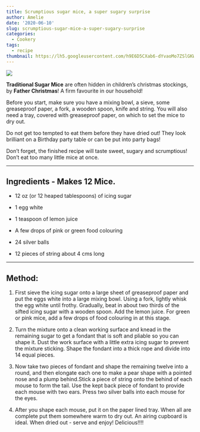 ```yaml
---
title: Scrumptious sugar mice, a super sugary surprise
author: Amelie
date: '2020-06-10'
slug: scrumptious-sugar-mice-a-super-sugary-surprise
categories:
  - Cookery
tags:
  - recipe
thumbnail: https://lh5.googleusercontent.com/h9E6D5CXab6-dYvaoMo7ZSlGKWcTVJAYt0SgXaQwRMcWDjBNWcsDezczwhcdU37wZ04mPZX0z8OEPedHV4I88knGXnL1cHLm8u0d9Pjv
---
```


![](https://lh5.googleusercontent.com/h9E6D5CXab6-dYvaoMo7ZSlGKWcTVJAYt0SgXaQwRMcWDjBNWcsDezczwhcdU37wZ04mPZX0z8OEPedHV4I88knGXnL1cHLm8u0d9Pjv)

**Traditional Sugar Mice** are often hidden in children’s christmas stockings, by **Father Christmas**! A firm favourite in our household!

Before you start, make sure you have a mixing bowl, a sieve, some greaseproof paper, a fork, a wooden spoon, knife and string. You will also need a tray, covered with greaseproof paper, on which to set the mice to dry out. 

Do not get too tempted to eat them before they have dried out! They look brilliant on a Birthday party table or can be put into party bags!

Don’t forget, the finished recipe will taste sweet, sugary and scrumptious! Don’t eat too many little mice at once.

<hr>

## Ingredients - Makes 12 Mice. 

* 12 oz (or 12 heaped tablespoons) of icing sugar

* 1 egg white

* 1 teaspoon of lemon juice

* A few drops of pink or green food colouring

* 24 silver balls

* 12 pieces of string about 4 cms long

<hr>

## Method:

1. First sieve the icing sugar onto a large sheet of greaseproof paper and put the eggs white into a large mixing bowl. Using a fork, lightly whisk the egg white until frothy. Gradually, beat in about two thirds of the sifted icing sugar with a wooden spoon. Add the lemon juice. For green or pink mice, add a few drops of food colouring in at this stage.

2. Turn the mixture onto a clean working surface and knead in the remaining sugar to get a fondant that is soft and pliable so you can shape it. Dust the work surface with a little extra icing sugar to prevent the mixture sticking. Shape the fondant into a thick rope and divide into 14 equal pieces.

3. Now take two pieces of fondant and shape the remaining twelve into a round, and then elongate each one to make a pear shape with a pointed nose and a plump behind.Stick a piece of string onto the behind of each mouse to form the tail. Use the kept back piece of fondant to provide each mouse with two ears. Press two silver balls into each mouse for the eyes.

4. After you shape each mouse, put it on the paper lined tray. When all are complete put them somewhere warm to dry out. An airing cupboard is ideal. When dried out - serve and enjoy! Delicious!!!!

<br>
<br>
